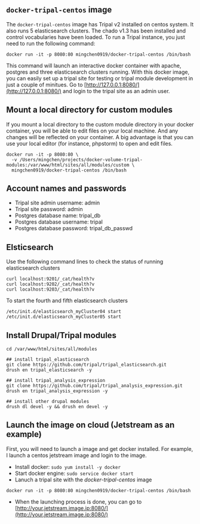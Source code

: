 ## `docker-tripal-centos` image

The `docker-tripal-centos` image has Tripal v2 installed on centos system. It
also runs 5 elasticsearch clusters. The chado v1.3 has been installed and
control vocabularies have been loaded. To run a Tripal instance, you just need
to run the following command:

```
docker run -it -p 8080:80 mingchen0919/docker-tripal-centos /bin/bash
```

This command will launch an interactive docker container with apache, postgres
and three elasticsearch clusters running. With this docker image, you can easily 
set up a tripal site for testing or tripal module development in just a couple
of minitues. Go to [http://127.0.0.1:8080/](http://127.0.0.1:8080/) and login
to the tripal site as an admin user.

## Mount a local directory for custom modules

If you mount a local directory to the custom module directory in your docker container,
you will be able to edit files on your local machine. And any changes will be reflected
on your container. A big advantage is that you can use your local editor (for instance, phpstorm) 
to open and edit files.

```
docker run -it -p 8080:80 \
  -v /Users/mingchen/projects/docker-volume-tripal-modules:/var/www/html/sites/all/modules/custom \
  mingchen0919/docker-tripal-centos /bin/bash
```

## Account names and passwords

* Tripal site admin username: admin
* Tripal site password: admin
* Postgres database name: tripal_db
* Postgres database username: tripal
* Postgres database password: tripal_db_passwd

## Elsticsearch

Use the following command lines to check the status of running elasticsearch
clusters

```
curl localhost:9201/_cat/health?v
curl localhost:9202/_cat/health?v
curl localhost:9203/_cat/health?v
```

To start the fourth and fifth elasticsearch clusters

```
/etc/init.d/elasticsearch_myCluster04 start
/etc/init.d/elasticsearch_myCluster05 start
```

## Install Drupal/Tripal modules

```
cd /var/www/html/sites/all/modules

## install tripal_elasticsearch
git clone https://github.com/tripal/tripal_elasticsearch.git
drush en tripal_elasticsearch -y

## install tripal_analysis_expression
git clone https://github.com/tripal/tripal_analysis_expression.git
drush en tripal_analysis_expression -y

## install other drupal modules
drush dl devel -y && drush en devel -y
```

## Launch the image on cloud (Jetstream as an example)

First, you will need to launch a image and get docker installed. For example,
I launch a centos jetstream image and login to the image.

* Install docker: `sudo yum install -y docker`
* Start docker engine: `sudo service docker start`
* Lanuch a tripal site with the *docker-tripal-centos* image

```
docker run -it -p 8080:80 mingchen0919/docker-tripal-centos /bin/bash
```

* When the launching process is done, you can go to [http://your.jetstream.image.ip:8080/](http://your.jetstream.image.ip:8080/)
